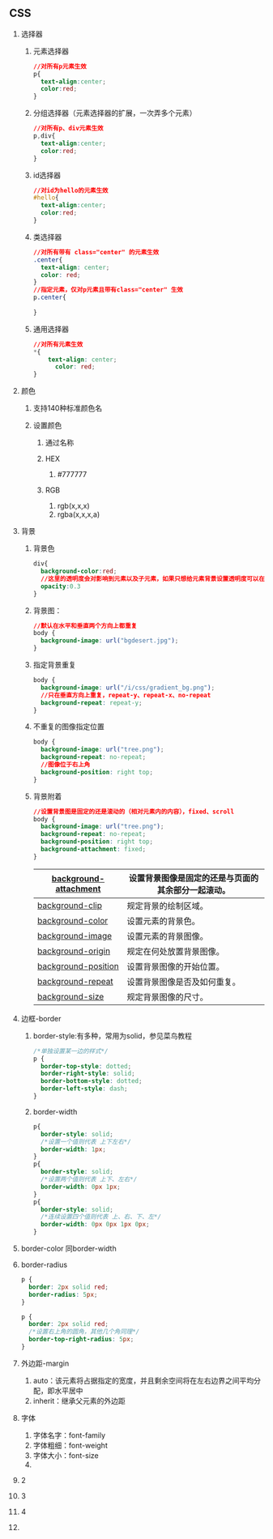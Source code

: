 ## CSS

1. 选择器

   1. 元素选择器

      ```css
      //对所有p元素生效
      p{
        text-align:center;
        color:red;
      }
      ```

   2. 分组选择器（元素选择器的扩展，一次弄多个元素）

      ```css
      //对所有p、div元素生效
      p,div{
        text-align:center;
        color:red;
      }
      ```

   3. id选择器

      ```css
      //对id为hello的元素生效
      #hello{
        text-align:center;
        color:red;
      }
      ```

   4. 类选择器

      ```css
      //对所有带有 class="center" 的元素生效
      .center{
        text-align: center;
        color: red;
      }
      //指定元素，仅对p元素且带有class="center" 生效
      p.center{
        
      }
      ```

   5. 通用选择器

      ```css
      //对所有元素生效
      *{
          text-align: center;
        	color: red;
      }
      ```

2. 颜色

   1. 支持140种标准颜色名

   2. 设置颜色

      1. 通过名称
      2. HEX
         1. #777777
      3. RGB

         1. rgb(x,x,x)
         2. rgba(x,x,x,a)

3. 背景

   1. 背景色

      ```css
      div{
      	background-color:red;
        //这里的透明度会对影响到元素以及子元素，如果只想给元素背景设置透明度可以在background-color中设置颜色的透明度
        opacity:0.3
      }
      ```

   2. 背景图：

      ```css
      //默认在水平和垂直两个方向上都重复
      body {
        background-image: url("bgdesert.jpg");
      }
      ```

   3. 指定背景重复

      ```css
      body {
        background-image: url("/i/css/gradient_bg.png");
        //只在垂直方向上重复，repeat-y、repeat-x、no-repeat
        background-repeat: repeat-y;
      }
      ```

   4. 不重复的图像指定位置

      ```css
      body {
        background-image: url("tree.png");
        background-repeat: no-repeat;
        //图像位于右上角
        background-position: right top;
      }
      ```

   5. 背景附着

      ```css
      //设置背景图是固定的还是滚动的（相对元素内的内容），fixed、scroll
      body {
        background-image: url("tree.png");
        background-repeat: no-repeat;
        background-position: right top;
        background-attachment: fixed;
      }
      ```

      | [background-attachment](https://www.w3school.com.cn/cssref/pr_background-attachment.asp) | 设置背景图像是固定的还是与页面的其余部分一起滚动。 |
      | ------------------------------------------------------------ | -------------------------------------------------- |
      | [background-clip](https://www.w3school.com.cn/cssref/pr_background-clip.asp) | 规定背景的绘制区域。                               |
      | [background-color](https://www.w3school.com.cn/cssref/pr_background-color.asp) | 设置元素的背景色。                                 |
      | [background-image](https://www.w3school.com.cn/cssref/pr_background-image.asp) | 设置元素的背景图像。                               |
      | [background-origin](https://www.w3school.com.cn/cssref/pr_background-origin.asp) | 规定在何处放置背景图像。                           |
      | [background-position](https://www.w3school.com.cn/cssref/pr_background-position.asp) | 设置背景图像的开始位置。                           |
      | [background-repeat](https://www.w3school.com.cn/cssref/pr_background-repeat.asp) | 设置背景图像是否及如何重复。                       |
      | [background-size](https://www.w3school.com.cn/cssref/pr_background-size.asp) | 规定背景图像的尺寸。                               |

4. 边框-border

   1. border-style:有多种，常用为solid，参见菜鸟教程

      ```css
      /*单独设置某一边的样式*/
      p {
        border-top-style: dotted;
        border-right-style: solid;
        border-bottom-style: dotted;
        border-left-style: dash;
      }
      ```

      

   2. border-width

      ```css
      p{
        border-style: solid;
        /*设置一个值则代表 上下左右*/
        border-width: 1px; 
      }
      p{
        border-style: solid;
        /*设置两个值则代表 上下、左右*/
        border-width: 0px 1px; 
      }
      p{
        border-style: solid;
        /*连续设置四个值则代表 上、右、下、左*/
        border-width: 0px 0px 1px 0px; 
      }
      ```

5. border-color 同border-width

6. border-radius

   ```css
   p {
     border: 2px solid red;
     border-radius: 5px;
   }
   
   p {
     border: 2px solid red;
     /*设置右上角的圆角，其他几个角同理*/
     border-top-right-radius: 5px;
   }
   ```

5. 外边距-margin
   1. auto：该元素将占据指定的宽度，并且剩余空间将在左右边界之间平均分配，即水平居中
   2. inherit：继承父元素的外边距
6. 字体
   1. 字体名字：font-family
   2. 字体粗细：font-weight
   3. 字体大小：font-size
   4. 
7. 2
8. 3
9. 4
10. 